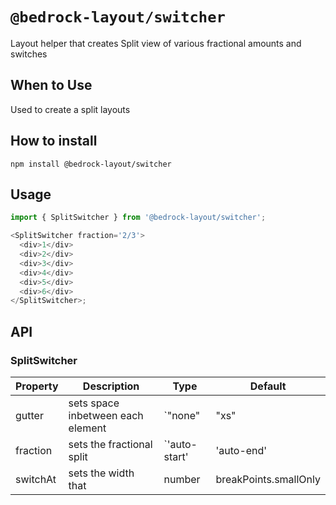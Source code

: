 # `@bedrock-layout/switcher`

Layout helper that creates Split view of various fractional amounts and switches

## When to Use

Used to create a split layouts

## How to install

`npm install @bedrock-layout/switcher`

## Usage

```javascript
import { SplitSwitcher } from '@bedrock-layout/switcher';

<SplitSwitcher fraction='2/3'>
  <div>1</div>
  <div>2</div>
  <div>3</div>
  <div>4</div>
  <div>5</div>
  <div>6</div>
</SplitSwitcher>;
```

## API

### SplitSwitcher

| Property | Description                       | Type                                                                | Default               |
| -------- | --------------------------------- | ------------------------------------------------------------------- | --------------------- |
| gutter   | sets space inbetween each element | `"none" | "xs" | "sm" | "md" | "lg" | "lg" | "xl" | "xxl"`          | `md`                  |
| fraction | sets the fractional split         | `'auto-start' | 'auto-end' | '1/4' | '1/3' | '1/2' | '2/3' | '3/4'` | `1/2`                 |
| switchAt | sets the width that               | number                                                              | breakPoints.smallOnly |
